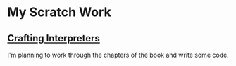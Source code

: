 


# My Scratch Work

## [Crafting Interpreters](https://craftinginterpreters.com/contents.html)



I'm planning to work through the chapters of the book and write some code.
